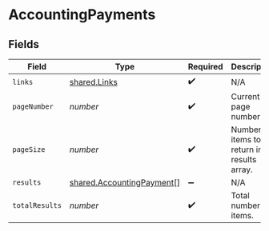 # AccountingPayments


## Fields

| Field                                                                         | Type                                                                          | Required                                                                      | Description                                                                   |
| ----------------------------------------------------------------------------- | ----------------------------------------------------------------------------- | ----------------------------------------------------------------------------- | ----------------------------------------------------------------------------- |
| `links`                                                                       | [shared.Links](../../../sdk/models/shared/links.md)                           | :heavy_check_mark:                                                            | N/A                                                                           |
| `pageNumber`                                                                  | *number*                                                                      | :heavy_check_mark:                                                            | Current page number.                                                          |
| `pageSize`                                                                    | *number*                                                                      | :heavy_check_mark:                                                            | Number of items to return in results array.                                   |
| `results`                                                                     | [shared.AccountingPayment](../../../sdk/models/shared/accountingpayment.md)[] | :heavy_minus_sign:                                                            | N/A                                                                           |
| `totalResults`                                                                | *number*                                                                      | :heavy_check_mark:                                                            | Total number of items.                                                        |